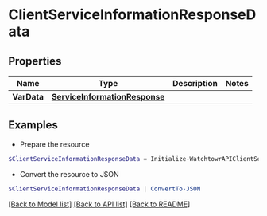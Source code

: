 # ClientServiceInformationResponseData
## Properties

Name | Type | Description | Notes
------------ | ------------- | ------------- | -------------
**VarData** | [**ServiceInformationResponse**](ServiceInformationResponse.md) |  | 

## Examples

- Prepare the resource
```powershell
$ClientServiceInformationResponseData = Initialize-WatchtowrAPIClientServiceInformationResponseData  -VarData null
```

- Convert the resource to JSON
```powershell
$ClientServiceInformationResponseData | ConvertTo-JSON
```

[[Back to Model list]](../README.md#documentation-for-models) [[Back to API list]](../README.md#documentation-for-api-endpoints) [[Back to README]](../README.md)

